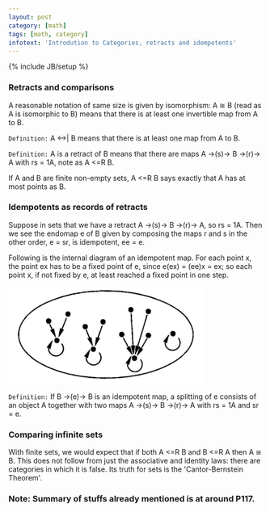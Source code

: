 ```yaml
---
layout: post
category: [math]
tags: [math, category]
infotext: 'Introdution to Categories, retracts and idempotents'
---
```

{% include JB/setup %}

### Retracts and comparisons

A reasonable notation of same size is given by isomorphism: A ≅ B (read as A is isomorphic to B) means that 
there is at least one invertible map from A to B.
 
`Definition:` A <->| B means that there is at least one map from A to B.

`Definition:` A is a retract of B means that there are maps A ->(s)-> B ->(r)-> A with rs = 1A, note as A <=R B.

If A and B are finite non-empty sets, A <=R B says exactly that A has at most points as B.

### Idempotents as records of retracts

Suppose in sets that we have a retract A ->(s)-> B ->(r)-> A, so rs = 1A. Then we see the endomap e of B 
given by composing the maps r and s in the other order, e = sr, is idempotent, ee = e.

Following is the internal diagram of an idempotent map. For each point x, the point ex has to be a fixed point 
of e, since e(ex) = (ee)x = ex; so each point x, if not fixed by e, at least reached a fixed point in one step.

![internal diagram of an idempotent map](/files/2015-07-01-notes-on-categories-s6/idempotent.png)

`Definition:` If B ->(e)-> B is an idempotent map, a splitting of e consists of an object A together with 
two maps A ->(s)-> B ->(r)-> A with rs = 1A and sr = e.

### Comparing infinite sets

With finite sets, we would expect that if both A <=R B and B <=R A then A ≅ B. This does not follow from 
just the associative and identity laws: there are categories in which it is false. Its truth for sets is 
the 'Cantor-Bernstein Theorem'.

### Note: Summary of stuffs already mentioned is at around P117.
